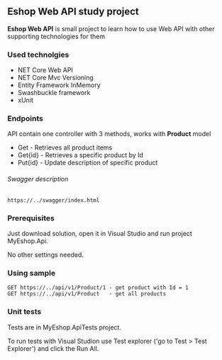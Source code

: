 ##  Eshop Web API study project ##

**Eshop Web API** is small project to learn how to use Web API with other supporting technologies for them


### Used technolgies ###

- NET Core Web API
- NET Core Mvc Versioning
- Entity Framework InMemory
- Swashbuckle framework 
- xUnit


### Endpoints ###

API contain one controller with 3 methods, works with **Product** model

 - Get 		- Retrieves all product items
 - Get{id}  - Retrieves a specific product by Id
 - Put{id}	- Update description of specific product

###### Swagger description

	https://../swagger/index.html 


### Prerequisites

Just download solution, open it in Visual Studio and run project MyEshop.Api.

No other settings needed.

 
### Using sample

	GET https://../api/v1/Product/1 - get product with Id = 1
	GET https://../api/v1/Product	- get all products 


### Unit tests

Tests are in MyEshop.ApiTests project.

To run tests with Visual Studion use Test explorer ('go to Test > Test Explorer') and click the Run All.
